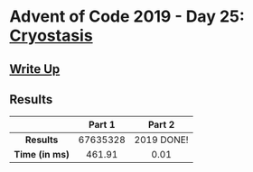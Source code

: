 # Advent of Code 2019 - Day 25: [Cryostasis](https://adventofcode.com/2019/day/25)

## [Write Up](https://codingap.github.io/advent-of-code/writeups/2019/day25)

## Results

|                  | **Part 1** | **Part 2** |
| :--------------: | :--------: | :--------: |
|   **Results**    | 67635328 | 2019 DONE! |
| **Time (in ms)** | 461.91 | 0.01 |
